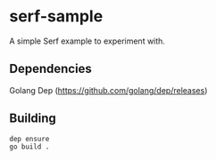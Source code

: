 # serf-sample
A simple Serf example to experiment with.

## Dependencies

Golang Dep (https://github.com/golang/dep/releases)

## Building

```bash
dep ensure
go build .
```
